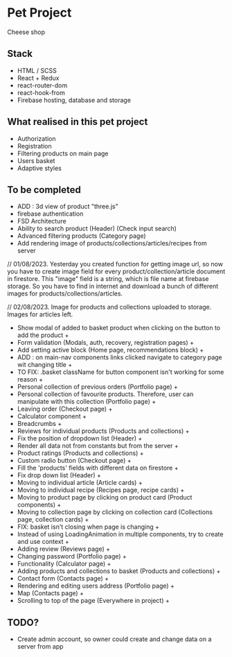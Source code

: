 # Pet Project
Cheese shop

## Stack
- HTML / SCSS 
- React + Redux 
- react-router-dom 
- react-hook-from 
- Firebase hosting, database and storage

## What realised in this pet project
- Authorization
- Registration
- Filtering products on main page
- Users basket
- Adaptive styles

## To be completed
- ADD : 3d view of product "three.js"
- firebase authentication
- FSD Architecture
- Ability to search product (Header) (Check input search)
- Advanced filtering products (Category page)
- Add rendering image of products/collections/articles/recipes from server

// 01/08/2023. Yesterday you created function for getting image url, so now you have to create image field 
               for every product/collection/article document in firestore.
               This "image" field is a string, which is file name at firebase storage. So you have to find in internet
               and download a bunch of different images for products/collections/articles. 

// 02/08/2023. Image for products and collections uploaded to storage. Images for articles left.

- Show modal of added to basket product when clicking on the button to add the product +
- Form validation (Modals, auth, recovery, registration pages) +
- Add setting active block (Home page, recommendations block) +
- ADD : on main-nav components links clicked navigate to category page wit changing title +
- TO FIX: .basket className for button component isn't working for some reason +
- Personal collection of previous orders (Portfolio page) +
- Personal collection of favourite products. Therefore, user can manipulate with this collection (Portfolio page) +
- Leaving order (Checkout page) +
- Calculator component +
- Breadcrumbs + 
- Reviews for individual products (Products and collections) +
- Fix the position of dropdown list (Header) +
- Render all data not from constants but from the server +
- Product ratings (Products and collections) +
- Custom radio button (Checkout page) +
- Fill the 'products' fields with different data on firestore +
- Fix drop down list (Header) +
- Moving to individual article (Article cards) +
- Moving to individual recipe (Recipes page, recipe cards) +
- Moving to product page by clicking on product card (Product components) +
- Moving to collection page by clicking on collection card (Collections page, collection cards) +
- FIX: basket isn't closing when page is changing +
- Instead of using LoadingAnimation in multiple components, try to create and use context +
- Adding review (Reviews page) +
- Changing password (Portfolio page) + 
- Functionality (Calculator page) +
- Adding products and collections to basket (Products and collections) +
- Contact form (Contacts page) +
- Rendering and editing users address (Portfolio page) +
- Map (Contacts page) +
- Scrolling to top of the page (Everywhere in project) +


## TODO? 
- Create admin account, so owner could create and change data on a server from app
